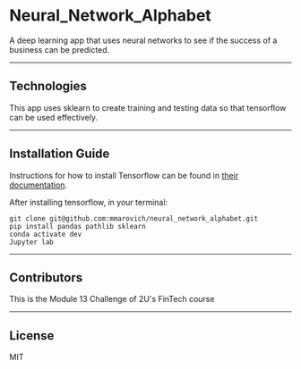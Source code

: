 # Neural_Network_Alphabet

A deep learning app that uses neural networks to see if the success of a business can be predicted.

---

## Technologies

This app uses sklearn to create training and testing data so that tensorflow can be used effectively.

---

## Installation Guide

Instructions for how to install Tensorflow can be found in [their documentation](https://www.tensorflow.org/install/pip#windows-wsl2).

After installing tensorflow, in your terminal:
```console
git clone git@github.com:mmarovich/neural_network_alphabet.git
pip install pandas pathlib sklearn
conda activate dev
Jupyter lab
```
---

## Contributors

This is the Module 13 Challenge of 2U's FinTech course

---

## License

MIT
